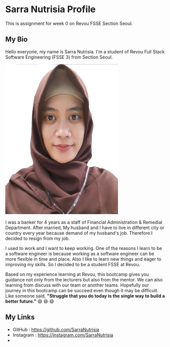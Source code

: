 # Sarra Nutrisia Profile

This is assignment for week 0 on Revou FSSE Section Seoul.

## My Bio

Hello everyone, my name is Sarra Nutrisia. I'm a student of Revou Full Stack Software Engineering (FSSE 3) from Section Seoul.

![Add my photo](Assets/Photo_SarraNutrisia.jpeg)

I was a banker for 4 years as a staff of Financial Administration & Remedial Department. After married, My husband and I have to live in different city or country every year because demand of my husband's job. Therefore I decided to resign from my job.

I used to work and I want to keep working. One of the reasons I learn to be a software engineer is because working as a software engineer can be more  flexible in time and place. Also I like to learn new things and eager to improving my skills. So I decided to be a student FSSE at Revou.

Based on my experience learning at Revou, this bootcamp gives you guidance not only from the lecturers but also from the mentor. We can also learning from discuss with our team or another teams. Hopefully our journey in this bootcamp can be succeed even though it may be difficult. Like someone said, **"Struggle that you do today is the single way to build a better future."**     :smile: :smile: :smile:

## My Links

* GitHub : https://github.com/SarraNutrisia
* Instagram : https://instagram.com/SarraNutrisia
* 






